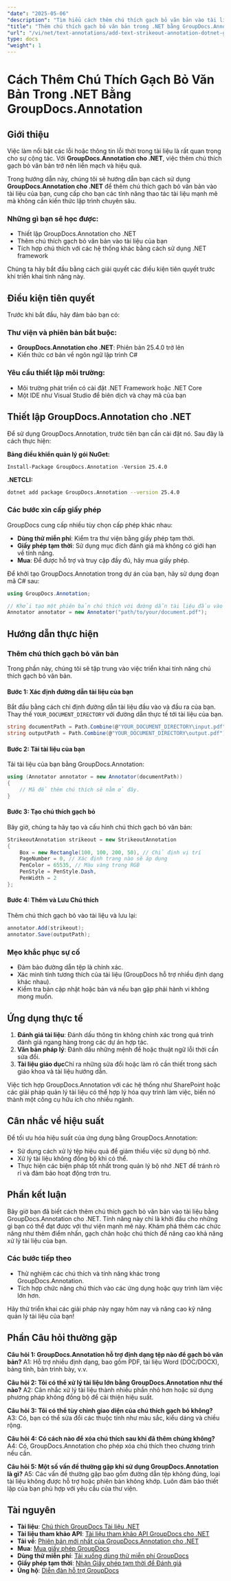 ```yaml
---
"date": "2025-05-06"
"description": "Tìm hiểu cách thêm chú thích gạch bỏ văn bản vào tài liệu của bạn bằng thư viện GroupDocs.Annotation dành cho .NET, giúp nâng cao khả năng cộng tác và xem xét tài liệu."
"title": "Thêm chú thích gạch bỏ văn bản trong .NET bằng GroupDocs.Annotation"
"url": "/vi/net/text-annotations/add-text-strikeout-annotation-dotnet-groupdocs/"
type: docs
"weight": 1
---
```


# Cách Thêm Chú Thích Gạch Bỏ Văn Bản Trong .NET Bằng GroupDocs.Annotation

## Giới thiệu

Việc làm nổi bật các lỗi hoặc thông tin lỗi thời trong tài liệu là rất quan trọng cho sự cộng tác. Với **GroupDocs.Annotation cho .NET**, việc thêm chú thích gạch bỏ văn bản trở nên liền mạch và hiệu quả.

Trong hướng dẫn này, chúng tôi sẽ hướng dẫn bạn cách sử dụng **GroupDocs.Annotation cho .NET** để thêm chú thích gạch bỏ văn bản vào tài liệu của bạn, cung cấp cho bạn các tính năng thao tác tài liệu mạnh mẽ mà không cần kiến thức lập trình chuyên sâu.

### Những gì bạn sẽ học được:
- Thiết lập GroupDocs.Annotation cho .NET
- Thêm chú thích gạch bỏ văn bản vào tài liệu của bạn
- Tích hợp chú thích với các hệ thống khác bằng cách sử dụng .NET framework

Chúng ta hãy bắt đầu bằng cách giải quyết các điều kiện tiên quyết trước khi triển khai tính năng này.

## Điều kiện tiên quyết

Trước khi bắt đầu, hãy đảm bảo bạn có:

### Thư viện và phiên bản bắt buộc:
- **GroupDocs.Annotation cho .NET**: Phiên bản 25.4.0 trở lên
- Kiến thức cơ bản về ngôn ngữ lập trình C#

### Yêu cầu thiết lập môi trường:
- Môi trường phát triển có cài đặt .NET Framework hoặc .NET Core
- Một IDE như Visual Studio để biên dịch và chạy mã của bạn

## Thiết lập GroupDocs.Annotation cho .NET

Để sử dụng GroupDocs.Annotation, trước tiên bạn cần cài đặt nó. Sau đây là cách thực hiện:

**Bảng điều khiển quản lý gói NuGet:**
```plaintext
Install-Package GroupDocs.Annotation -Version 25.4.0
```

**.NETCLI:**
```bash
dotnet add package GroupDocs.Annotation --version 25.4.0
```

### Các bước xin cấp giấy phép

GroupDocs cung cấp nhiều tùy chọn cấp phép khác nhau:
- **Dùng thử miễn phí**: Kiểm tra thư viện bằng giấy phép tạm thời.
- **Giấy phép tạm thời**: Sử dụng mục đích đánh giá mà không có giới hạn về tính năng.
- **Mua**: Để được hỗ trợ và truy cập đầy đủ, hãy mua giấy phép.

Để khởi tạo GroupDocs.Annotation trong dự án của bạn, hãy sử dụng đoạn mã C# sau:

```csharp
using GroupDocs.Annotation;

// Khởi tạo một phiên bản chú thích với đường dẫn tài liệu đầu vào
Annotator annotator = new Annotator("path/to/your/document.pdf");
```

## Hướng dẫn thực hiện

### Thêm chú thích gạch bỏ văn bản

Trong phần này, chúng tôi sẽ tập trung vào việc triển khai tính năng chú thích gạch bỏ văn bản.

#### Bước 1: Xác định đường dẫn tài liệu của bạn

Bắt đầu bằng cách chỉ định đường dẫn tài liệu đầu vào và đầu ra của bạn. Thay thế `YOUR_DOCUMENT_DIRECTORY` với đường dẫn thực tế tới tài liệu của bạn.

```csharp
string documentPath = Path.Combine(@"YOUR_DOCUMENT_DIRECTORY\input.pdf");
string outputPath = Path.Combine(@"YOUR_DOCUMENT_DIRECTORY\output.pdf");
```

#### Bước 2: Tải tài liệu của bạn

Tải tài liệu của bạn bằng GroupDocs.Annotation:

```csharp
using (Annotator annotator = new Annotator(documentPath))
{
    // Mã để thêm chú thích sẽ nằm ở đây.
}
```

#### Bước 3: Tạo chú thích gạch bỏ

Bây giờ, chúng ta hãy tạo và cấu hình chú thích gạch bỏ văn bản:

```csharp
StrikeoutAnnotation strikeout = new StrikeoutAnnotation
{
    Box = new Rectangle(100, 100, 200, 50), // Chỉ định vị trí
    PageNumber = 0, // Xác định trang nào sẽ áp dụng
    PenColor = 65535, // Màu vàng trong RGB
    PenStyle = PenStyle.Dash,
    PenWidth = 2
};
```

#### Bước 4: Thêm và Lưu Chú thích

Thêm chú thích gạch bỏ vào tài liệu và lưu lại:

```csharp
annotator.Add(strikeout);
annotator.Save(outputPath);
```

### Mẹo khắc phục sự cố

- Đảm bảo đường dẫn tệp là chính xác.
- Xác minh tính tương thích của tài liệu (GroupDocs hỗ trợ nhiều định dạng khác nhau).
- Kiểm tra bản cập nhật hoặc bản vá nếu bạn gặp phải hành vi không mong muốn.

## Ứng dụng thực tế

1. **Đánh giá tài liệu**: Đánh dấu thông tin không chính xác trong quá trình đánh giá ngang hàng trong các dự án hợp tác.
2. **Văn bản pháp lý**: Đánh dấu những mệnh đề hoặc thuật ngữ lỗi thời cần sửa đổi.
3. **Tài liệu giáo dục**Chỉ ra những sửa đổi hoặc làm rõ cần thiết trong sách giáo khoa và tài liệu hướng dẫn.

Việc tích hợp GroupDocs.Annotation với các hệ thống như SharePoint hoặc các giải pháp quản lý tài liệu có thể hợp lý hóa quy trình làm việc, biến nó thành một công cụ hữu ích cho nhiều ngành.

## Cân nhắc về hiệu suất

Để tối ưu hóa hiệu suất của ứng dụng bằng GroupDocs.Annotation:
- Sử dụng cách xử lý tệp hiệu quả để giảm thiểu việc sử dụng bộ nhớ.
- Xử lý tài liệu không đồng bộ khi có thể.
- Thực hiện các biện pháp tốt nhất trong quản lý bộ nhớ .NET để tránh rò rỉ và đảm bảo hoạt động trơn tru.

## Phần kết luận

Bây giờ bạn đã biết cách thêm chú thích gạch bỏ văn bản vào tài liệu bằng GroupDocs.Annotation cho .NET. Tính năng này chỉ là khởi đầu cho những gì bạn có thể đạt được với thư viện mạnh mẽ này. Khám phá thêm các chức năng như thêm điểm nhấn, gạch chân hoặc chú thích để nâng cao khả năng xử lý tài liệu của bạn.

### Các bước tiếp theo
- Thử nghiệm các chú thích và tính năng khác trong GroupDocs.Annotation.
- Tích hợp chức năng chú thích vào các ứng dụng hoặc quy trình làm việc lớn hơn.

Hãy thử triển khai các giải pháp này ngay hôm nay và nâng cao kỹ năng quản lý tài liệu của bạn!

## Phần Câu hỏi thường gặp

**Câu hỏi 1: GroupDocs.Annotation hỗ trợ định dạng tệp nào để gạch bỏ văn bản?**
A1: Hỗ trợ nhiều định dạng, bao gồm PDF, tài liệu Word (DOC/DOCX), bảng tính, bản trình bày, v.v.

**Câu hỏi 2: Tôi có thể xử lý tài liệu lớn bằng GroupDocs.Annotation như thế nào?**
A2: Cân nhắc xử lý tài liệu thành nhiều phần nhỏ hơn hoặc sử dụng phương pháp không đồng bộ để cải thiện hiệu suất.

**Câu hỏi 3: Tôi có thể tùy chỉnh giao diện của chú thích gạch bỏ không?**
A3: Có, bạn có thể sửa đổi các thuộc tính như màu sắc, kiểu dáng và chiều rộng.

**Câu hỏi 4: Có cách nào để xóa chú thích sau khi đã thêm chúng không?**
A4: Có, GroupDocs.Annotation cho phép xóa chú thích theo chương trình nếu cần.

**Câu hỏi 5: Một số vấn đề thường gặp khi sử dụng GroupDocs.Annotation là gì?**
A5: Các vấn đề thường gặp bao gồm đường dẫn tệp không đúng, loại tài liệu không được hỗ trợ hoặc phiên bản không khớp. Luôn đảm bảo thiết lập của bạn phù hợp với yêu cầu của thư viện.

## Tài nguyên
- **Tài liệu**: [Chú thích GroupDocs Tài liệu .NET](https://docs.groupdocs.com/annotation/net/)
- **Tài liệu tham khảo API**: [Tài liệu tham khảo API GroupDocs cho .NET](https://reference.groupdocs.com/annotation/net/)
- **Tải về**: [Phiên bản mới nhất của GroupDocs.Annotation cho .NET](https://releases.groupdocs.com/annotation/net/)
- **Mua**: [Mua giấy phép GroupDocs](https://purchase.groupdocs.com/buy)
- **Dùng thử miễn phí**: [Tải xuống dùng thử miễn phí GroupDocs](https://releases.groupdocs.com/annotation/net/)
- **Giấy phép tạm thời**: [Nhận Giấy phép tạm thời để Đánh giá](https://purchase.groupdocs.com/temporary-license/)
- **Ủng hộ**: [Diễn đàn hỗ trợ GroupDocs](https://forum.groupdocs.com/c/annotation/)